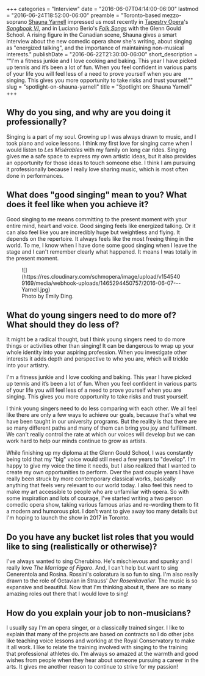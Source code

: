 +++
categories = "Interview"
date = "2016-06-07T04:14:00-06:00"
lastmod = "2016-06-24T18:52:00-06:00"
preamble = "Toronto-based mezzo-soprano [Shauna Yarnell](/scene/people/shauna-yarnell/) impressed us most recently in [Tapestry Opera](/scene/companies/tapestry-opera/)'s [*Songbook VI*](/he-saidshe-said-songbook-vi/), and in Luciano Berio's [*Folk Songs*](/in-review-puss-in-boots-berios-folk-songs/) with the Glenn Gould School. A rising figure in the Canadian scene, Shauna gives a smart interview about the new comedic opera show she's writing, about singing as \"energized talking\", and the importance of maintaining non-musical interests."
publishDate = "2016-06-22T21:30:00-06:00"
short_description = "\"I'm a fitness junkie and I love cooking and baking. This year I have picked up tennis and it’s been a lot of fun. When you feel confident in various parts of your life you will feel less of a need to prove yourself when you are singing. This gives you more opportunity to take risks and trust yourself.\""
slug = "spotlight-on-shauna-yarnell"
title = "Spotlight on: Shauna Yarnell"
+++

## Why do you sing, and why are you doing it professionally?

Singing is a part of my soul. Growing up I was always drawn to music, and I took piano and voice lessons.  I think my first love for singing came when I would listen to *Les Misérables* with my family on long car rides.  Singing gives me a safe space to express my own artistic ideas, but it also provides an opportunity for those ideas to touch someone else.  I think I am pursuing it professionally because I really love sharing music, which is most often done in performances.  

## What does "good singing" mean to you? What does it feel like when you achieve it?

Good singing to me means committing to the present moment with your entire mind, heart and voice. Good singing feels like energized talking. Or it can also feel like you are incredibly huge but weightless and flying.  It depends on the repertoire.  It always feels like the most freeing thing in the world.  To me, I know when I have done some good singing when I leave the stage and I can't remember clearly what happened. It means I was totally in the present moment. 

<figure data-type="image">
![](https://res.cloudinary.com/schmopera/image/upload/v1545409169/media/webhook-uploads/1465294450757/2016-06-07---Yarnell.jpg)<figcaption>Photo by Emily Ding.</figcaption>
</figure>

## What do young singers need to do more of? What should they do less of?

It might be a radical thought, but I think young singers need to do more things or activities other than singing!  It can be dangerous to wrap up your whole identity into your aspiring profession.  When you investigate other interests it adds depth and perspective to who you are, which will trickle into your artistry.  

I'm a fitness junkie and I love cooking and baking.  This year I have picked up tennis and it’s been a lot of fun.  When you feel confident in various parts of your life you will feel less of a need to prove yourself when you are singing. This gives you more opportunity to take risks and trust yourself.  

I think young singers need to do less comparing with each other.  We all feel like there are only a few ways to achieve our goals, because that's what we have been taught in our university programs.  But the reality is that there are so many different paths and many of them can bring you joy and fulfillment.  We can't really control the rate at which our voices will develop but we can work hard to help our minds continue to grow as artists.  

While finishing up my diploma at the Glenn Gould School, I was constantly being told that my "big" voice would still need a few years to "develop".  I'm happy to give my voice the time it needs, but I also realized that I wanted to create my own opportunities to perform.  Over the past couple years I have really been struck by more contemporary classical works, basically anything that feels very relevant to our world today.  I also feel this need to make my art accessible to people who are unfamiliar with opera.  So with some inspiration and lots of courage, I've started writing a two person comedic opera show, taking various famous arias and re-wording them to fit a modern and humorous plot.  I don’t want to give away too many details but I'm hoping to launch the show in 2017 in Toronto.  

## Do you have any bucket list roles that you would like to sing (realistically or otherwise)?

I've always wanted to sing Cherubino.  He's mischievous and spunky and I really love *The Marriage of Figaro*.  And, I can’t help but want to sing Cenerentola and Rosina. Rossini's coloratura is so fun to sing.  I'm also really drawn to the role of Octavian in Strauss' *Der Rosenkavalier*.  The music is so expansive and beautiful. Now that I'm thinking about it, there are so many amazing roles out there that I would love to sing! 

## How do you explain your job to non-musicians?

I usually say I'm an opera singer, or a classically trained singer.  I like to explain that many of the projects are based on contracts so I do other jobs like teaching voice lessons and working at the Royal Conservatory to make it all work.  I like to relate the training involved with singing to the training that professional athletes do.  I'm always so amazed at the warmth and good wishes from people when they hear about someone pursuing a career in the arts.  It gives me another reason to continue to strive for my passion! 
